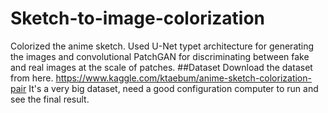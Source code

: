 # Sketch-to-image-colorization
Colorized the anime sketch. Used U-Net typet architecture for generating the images and convolutional PatchGAN for discriminating between fake and real images at the scale of patches. 
##Dataset
Download the dataset from here.
https://www.kaggle.com/ktaebum/anime-sketch-colorization-pair
It's a very big dataset, need a good configuration computer to run and see the final result. 
